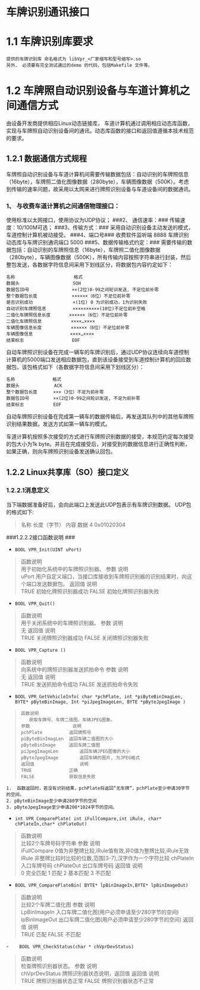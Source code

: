 车牌识别通讯接口
===============
# 1.1  车牌识别库要求
	提供的车牌识别库 命名格式为 libVpr_<厂家缩写和型号缩写>.so 
    另外， 必须要有完全测试通过的demo 的代码，包括Makefile 文件等。   
# 1.2  车牌照自动识别设备与车道计算机之间通信方式 #
由设备开发商提供相应Linux动态链接库， 车道计算机通过调用相应动态库函数，实现与车牌照自动识别设备间的通讯。动态库函数的接口和返回值遵循本技术规范的要求。
## 1.2.1  数据通信方式规程 ##
车牌照自动识别设备与车道计算机间需要传输数据包括：自动识别的车牌照信息（16byte），车牌照二值化图像数据（280byte），车辆图像数据（500K）。考虑到传输的速率问题，故采用以太网来进行牌照识别设备与车道设备间的数据通讯。
### 1、	与收费车道计算机之间通信物理接口： ###
使用标准以太网接口，使用协议为UDP协议；
###2、	通信速率：###
传输速度：10/100M可选；
###3、传输方式：###
采用自动识别设备主动发送的模式，车道控制计算机被动接受。
###4、端口号###
收费软件监听端 8888  车牌识别动态库与车牌识别通讯端口 5000
###5、数据传输格式约定：###
需要传输的数据包括：自动识别的车牌照信息（16byte），车牌照二值化图像数据（280byte），车辆图像数据（500K），所有传输内容按照字符串进行封装，然后整包发送，各数据字符信息间采用下划线区分，将数据包内容约定如下：

    名称						格式
    数据头					   SOH
    数据包ID号				  ××(2位)0-99之间轮训发送, 不足位前补零
    整个数据包长度			    ××××××（6位）不足位前补零
    是否识别成功				 ×(1位) 0 为识别成功，1为识别失败
    自动识别车牌照信息		   ××××××××××(10位)不足位前补空格
    二值化车牌照信息长度		 ××××××（6位）不足位前补零
    二值化车牌照信息		   ××××…××××
    车辆图像信息长度		   ××××××（6位）不足位前补零
    车辆图像信息				××××…××××
    结束标志				  EOF
    

自动车牌照识别设备在完成一辆车的车牌识别后，通过UDP协议连续向车道控制计算机的5000端口发送相应数据包，直到该设备接受到车道控制计算机的回应数据包，该包格式如下（各数据字符信息间采用下划线区分）：

    名称				格式
    数据头				ACK
    整个数据包长度		 ×××（3位）不足为前补零
    数据包ID号		   ××(2位)0-99之间轮训发送, 不足为前补零
    结束标志	       EOF

自动车牌照识别设备在完成第一辆车的数据传输后，再发送其队列中的其他车牌照识别结果数据，发送方式如第一辆车的模式。

车道计算机按照多次接受的方式进行车牌照识别数据的接受，本规范约定每次接受的包大小为1k byte。并且在完成接受后，对接受到的数据信息进行正确性判断，如果正确，则向车牌照识别设备发送确认回包。

## 1.2.2  Linux共享库（SO）接口定义 ##
### 1.2.2.1消息定义  ###                                                  
 
当下端数据准备好后，会向此端口上发送此UDP包表示有车牌识别数据。
UDP包的格式如下:
> 	名称	 长度（字节）	 内容
> 	数据	 4	         0x01020304

###1.2.2.2接口函数说明  ###             					                    


- 	`BOOL VPR_Init(UINT uPort)`
> 	函数说明           													 
> 	用于初始化系统中的车牌照识别器。
> 	参数			 说明    		                                    
> 	uPort         用户自定义端口，当接口库接收到车牌照识别器的识别结果时，向这个端口发送数据包。
> 	返回值			说明     												      
> 	TRUE       	  初始化牌照识别器成功
> 	FALSE         初始化牌照识别器失败


- `BOOL VPR_Quit()`
> 	函数说明           													
> 	用于关闭系统中的车牌照识别器。
> 	参数			说明    												      
> 	无
> 	返回值			说明    												      
> 	TRUE    	  关闭牌照识别器成功
> 	FALSE		  关闭牌照识别器失败

- `BOOL VPR_Capture ()` 
> 	函数说明           												
> 	向系统中的牌照识别器发送抓拍命令
> 	参数			说明    												      
> 	无
> 	返回值			说明    												      
> 	TRUE       	  发送抓拍命令成功
> 	FALSE         发送抓拍命令失败


-    `BOOL VPR_GetVehicleInfo(
    		char *pchPlate,
    int *piByteBinImagLen,
    		BYTE* pByteBinImage,
    Int *piJpegImageLen,
    		BYTE *pByteJpegImage
    		)`
>     函数说明   												 
>        获取车牌号、车牌二值图、车辆JPEG图象。
>     参数				说明											  
>     pchPlate			返回牌照号
>     piByteBinImagLen	返回车辆二值图的大小
>     pByteBinImage		返回车牌二值图
>     piJpegImageLen		返回车辆JPEG图像的大小
>     pByteJpegImage		返回车辆的图片, 为JPEG格式
>     返回值			      说明												  
>     TRUE		        正确
>     FALSE			    获取信息失败

	1. 	函数返回时，若没有识别结果，pchPlate将返回“无车牌”，pchPlate至少申请30字节的空间。
	2. pByteBinImage至少申请280字节的空间
	3. pByteJpegImage至少申请200*1024字节的空间。


- `int VPR_ComparePlate( int iFullCompare,int iRule, char* chPlateIn,char* chPlateOut)`

> 	函数说明   												 
> 	     比较2个车牌号码字符串
> 	参数			  说明												  
> 	iFullCompare  0值为非整牌比较,iRule值有效,非0值为整牌比较,iRule无效
> 	iRule	      非整牌比较时比较的位数,范围[3-7],汉字作为一个字符比较
> 	chPlateIn     入口车牌号码
> 	chPlateOut    出口车牌号码
> 	返回值			说明												  
> 	0   完全匹配
> 	1   匹配
> 	2   基本匹配
> 	3   不匹配


-   `BOOL VPR_ComparePlateBin( BYTE* lpBinImageIn,BYTE* lpBinImageOut)`
> 	函数说明           												
> 	    比较2个车牌二值化图
> 	参数			 说明    												      
> 	LpBinImageIn  入口车牌二值化图(用户必须申请至少280字节的空间)
> 	lpBinImageOut 出口车牌二值化图(用户必须申请至少280字节的空间)
> 	返回值			说明    												      
> 	TRUE          匹配
> 	FALSE         不匹配


-`    BOOL VPR_CheckStatus(char * chVprDevStatus)`
> 	函数说明           												
> 	检查牌照识别器状态。
> 	参数			     说明    												
> 	chVprDevStatus	   牌照识别器状态说明，返回值
> 	返回值			     说明    												
> 	TRUE               牌照识别器状态正常
> 	FALSE              牌照识别器状态不正常    

